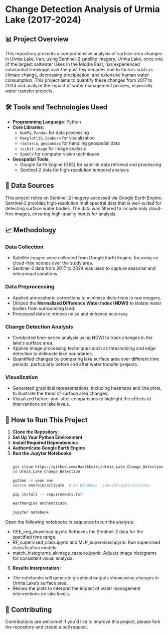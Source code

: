 # Change Detection Analysis of Urmia Lake (2017-2024)

## 📊 Project Overview
This repository presents a comprehensive analysis of surface area changes in Urmia Lake, Iran, using Sentinel-2 satellite imagery. Urmia Lake, once one of the largest saltwater lakes in the Middle East, has experienced substantial shrinkage over the past few decades due to factors such as climate change, decreasing precipitation, and extensive human water consumption. This project aims to quantify these changes from 2017 to 2024 and analyze the impact of water management policies, especially water transfer projects.

## 🛠️ Tools and Technologies Used
- **Programming Language**: Python
- **Core Libraries**: 
  - `NumPy`, `Pandas` for data processing
  - `Matplotlib`, `Seaborn` for visualization
  - `rasterio`, `geopandas` for handling geospatial data
  - `scikit-image` for image analysis
  - `OpenCV` for computer vision techniques
- **Geospatial Tools**:
  - Google Earth Engine (GEE) for satellite data retrieval and processing
  - Sentinel-2 data for high-resolution temporal analysis

## 📂 Data Sources
This project relies on Sentinel-2 imagery accessed via Google Earth Engine. Sentinel-2 provides high-resolution multispectral data that is well-suited for detecting surface water bodies. The data was filtered to include only cloud-free images, ensuring high-quality inputs for analysis.

## 📈 Methodology

### Data Collection
- Satellite images were collected from Google Earth Engine, focusing on cloud-free scenes over the study area.
- Sentinel-2 data from 2017 to 2024 was used to capture seasonal and interannual variations.

### Data Preprocessing
- Applied atmospheric corrections to minimize distortions in raw imagery.
- Utilized the **Normalized Difference Water Index (NDWI)** to isolate water bodies from surrounding land.
- Processed data to remove noise and enhance accuracy.

### Change Detection Analysis
- Conducted time-series analysis using NDWI to track changes in the lake's surface area.
- Applied image processing techniques such as thresholding and edge detection to delineate lake boundaries.
- Quantified changes by comparing lake surface area over different time periods, particularly before and after water transfer projects.

### Visualization
- Generated graphical representations, including heatmaps and line plots, to illustrate the trend of surface area changes.
- Visualized before-and-after comparisons to highlight the effects of interventions on lake levels.

## 🚀 How to Run This Project

1. **Clone the Repository**:
2. **Set Up Your Python Environment**
3. **Install Required Dependencies**
4. **Authenticate Google Earth Engine**
5. **Run the Jupyter Notebooks**
   ```bash

   git clone https://github.com/Hadikheiri/Urmia_Lake_Change_Detection.git
   cd Urmia_Lake_Change_Detection

   python -m venv env
   source env/bin/activate  # On Windows: .\env\Scripts\activate

   pip install -r requirements.txt

   earthengine authenticate

   jupyter notebook
   
Open the following notebooks in sequence to run the analysis:

  - GEE_img_download.ipynb: Retrieves the Sentinel-2 data for the specified time range.
  - RF_supervised_class.ipynb and MLP_supervised.ipynb: Run supervised classification models.
  - match_histograms_skimage_rasterio.ipynb: Adjusts image histograms for consistent visual analysis.

  6. **Results Interpretation :**
     
  - The notebooks will generate graphical outputs showcasing changes in Urmia Lake’s surface area.
  - Review the plots to interpret the impact of water management interventions on lake levels.

## 🤝 Contributing
  Contributions are welcome! If you'd like to improve this project, please fork the repository and create a pull request.
  
